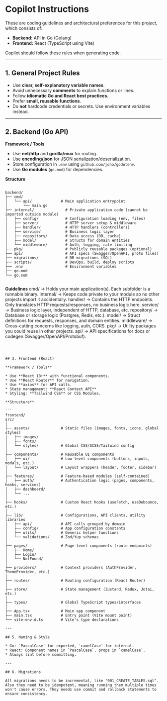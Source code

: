 # Copilot Instructions

These are coding guidelines and architectural preferences for this project, which consists of:

- **Backend:** API in Go (Golang)
- **Frontend:** React (TypeScript using Vite)

Copilot should follow these rules when generating code.

---

## 1. General Project Rules

- Use **clear, self-explanatory variable names**.
- Avoid unnecessary **comments** to explain functions or lines.
- Follow **idiomatic Go and React best practices**.
- Prefer **small, reusable functions**.
- Do **not** hardcode credentials or secrets. Use environment variables instead.

---

## 2. Backend (Go API)

**Framework / Tools**
- Use **net/http** and **gorilla/mux** for routing.
- Use **encoding/json** for JSON serialization/deserialization.
- Store configuration in `.env` using `github.com/joho/godotenv`.
- Use **Go modules** (`go.mod`) for dependencies.

**Structure**
```

backend/
├── cmd/
│   └── api/             # Main application entrypoint
│       └── main.go
├── internal/              # Private application code (cannot be imported outside module)
│   ├── config/            # Configuration loading (env, files)
│   ├── server/            # HTTP server setup & middleware
│   ├── handler/           # HTTP handlers (controllers)
│   ├── service/           # Business logic layer
│   ├── repository/        # Data access (DB, cache)
│   ├── model/             # Structs for domain entities
│   └── middleware/        # Auth, logging, rate limiting
├── pkg/                   # Publicly reusable packages (optional)
├── api/                   # API specs (Swagger/OpenAPI, proto files)
├── migrations/            # DB migrations (SQL)
├── scripts/               # DevOps, build, deploy scripts
├── .env                   # Environment variables
├── go.mod
└── go.sum


````

**Guidelines**
cmd/ → Holds your main application(s). Each subfolder is a runnable binary.
internal/ → Keeps code private to your module so no other projects import it accidentally.
handler/ → Contains the HTTP endpoints. Only translates HTTP requests/responses, no business logic here.
service/ → Business logic layer, independent of HTTP, database, etc.
repository/ → Database or storage logic (Postgres, Redis, etc.).
model/ → Struct definitions for requests, responses, and domain entities.
middleware/ → Cross-cutting concerns like logging, auth, CORS.
pkg/ → Utility packages you could reuse in other projects.
api/ → API specifications for docs or codegen (Swagger/OpenAPI/Protobuf).
````

---

## 3. Frontend (React)

**Framework / Tools**

* Use **React 18+** with functional components.
* Use **React Router** for navigation.
* Use **axios** for API calls.
* State management: **React Context API**
* Styling: **Tailwind CSS** or CSS Modules.

**Structure**

```
frontend/
src/
│
├── assets/              # Static files (images, fonts, icons, global styles)
│   ├── images/
│   ├── fonts/
│   └── styles/          # Global CSS/SCSS/Tailwind config
│
├── components/          # Reusable UI components
│   ├── ui/              # Low-level components (buttons, inputs, modals, etc.)
│   └── layout/          # Layout wrappers (header, footer, sidebar)
│
├── features/            # Feature-based modules (self-contained)
│   ├── auth/            # Authentication logic (pages, components, hooks, services)
│   ├── dashboard/
│   └── ...
│
├── hooks/               # Custom React hooks (useFetch, useDebounce, etc.)
│
├── lib/                 # Configurations, API clients, utility libraries
│   ├── api/             # API calls grouped by domain
│   ├── config/          # App configuration constants
│   ├── utils/           # Generic helper functions
│   └── validations/     # Zod/Yup schemas
│
├── pages/               # Page-level components (route endpoints)
│   ├── Home/
│   ├── Login/
│   └── NotFound/
│
├── providers/           # Context providers (AuthProvider, ThemeProvider, etc.)
│
├── routes/              # Routing configuration (React Router)
│
├── store/               # State management (Zustand, Redux, Jotai, etc.)
│
├── types/               # Global TypeScript types/interfaces
│
├── App.tsx              # Main app component
├── main.tsx             # Entry point (Vite mount point)
└── vite-env.d.ts        # Vite's type declarations

---

## 5. Naming & Style

* Go: `PascalCase` for exported, `camelCase` for internal.
* React: Component names in `PascalCase`, props in `camelCase`.
* Always lint before committing.

---

## 6. Migrations

All migrations needs to be incremental, like "001_CREATE_TABLES.sql". Also they need to be idempotent, meaning running them multiple times won't cause errors. They needs use commit and rollback statements to ensure consistency.